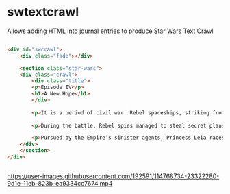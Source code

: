 # swtextcrawl
Allows adding HTML into journal entries to produce Star Wars Text Crawl

```html

<div id="swcrawl">
    <div class="fade"></div>

    <section class="star-wars">
    <div class="crawl">
        <div class="title">
        <p>Episode IV</p>
        <h1>A New Hope</h1>
        </div>
        
        <p>It is a period of civil war. Rebel spaceships, striking from a hidden base, have won their first victory against the evil Galactic Empire.</p>
        
        <p>During the battle, Rebel spies managed to steal secret plans to the Empire’s ultimate weapon, the DEATH STAR, an armored space station with enough power to destroy an entire planet.</p>

        <p>Pursued by the Empire’s sinister agents, Princess Leia races home aboard her starship, custodian of the stolen plans that can save her people and restore freedom to the galaxy….</p>
    </div>
    </section>
</div>



```




https://user-images.githubusercontent.com/192591/114768734-23322280-9d1e-11eb-823b-ea9334cc7674.mp4


